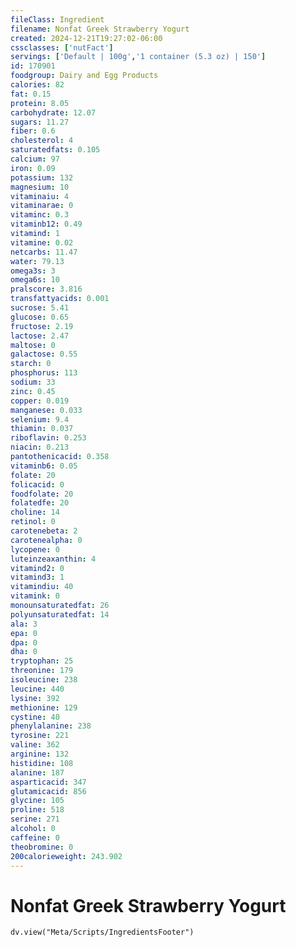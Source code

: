 ```yaml
---
fileClass: Ingredient
filename: Nonfat Greek Strawberry Yogurt
created: 2024-12-21T19:27:02-06:00
cssclasses: ['nutFact']
servings: ['Default | 100g','1 container (5.3 oz) | 150']
id: 170901
foodgroup: Dairy and Egg Products
calories: 82
fat: 0.15
protein: 8.05
carbohydrate: 12.07
sugars: 11.27
fiber: 0.6
cholesterol: 4
saturatedfats: 0.105
calcium: 97
iron: 0.09
potassium: 132
magnesium: 10
vitaminaiu: 4
vitaminarae: 0
vitaminc: 0.3
vitaminb12: 0.49
vitamind: 1
vitamine: 0.02
netcarbs: 11.47
water: 79.13
omega3s: 3
omega6s: 10
pralscore: 3.816
transfattyacids: 0.001
sucrose: 5.41
glucose: 0.65
fructose: 2.19
lactose: 2.47
maltose: 0
galactose: 0.55
starch: 0
phosphorus: 113
sodium: 33
zinc: 0.45
copper: 0.019
manganese: 0.033
selenium: 9.4
thiamin: 0.037
riboflavin: 0.253
niacin: 0.213
pantothenicacid: 0.358
vitaminb6: 0.05
folate: 20
folicacid: 0
foodfolate: 20
folatedfe: 20
choline: 14
retinol: 0
carotenebeta: 2
carotenealpha: 0
lycopene: 0
luteinzeaxanthin: 4
vitamind2: 0
vitamind3: 1
vitamindiu: 40
vitamink: 0
monounsaturatedfat: 26
polyunsaturatedfat: 14
ala: 3
epa: 0
dpa: 0
dha: 0
tryptophan: 25
threonine: 179
isoleucine: 238
leucine: 440
lysine: 392
methionine: 129
cystine: 40
phenylalanine: 238
tyrosine: 221
valine: 362
arginine: 132
histidine: 108
alanine: 187
asparticacid: 347
glutamicacid: 856
glycine: 105
proline: 518
serine: 271
alcohol: 0
caffeine: 0
theobromine: 0
200calorieweight: 243.902
---
```


# Nonfat Greek Strawberry Yogurt

```dataviewjs
dv.view("Meta/Scripts/IngredientsFooter")
```